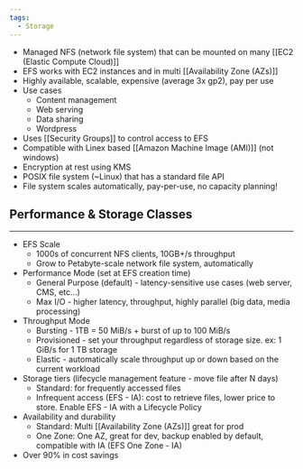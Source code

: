 ```yaml
---
tags:
  - Storage
---
```

- Managed NFS (network file system) that can be mounted on many [[EC2 (Elastic Compute Cloud)]]
- EFS works with EC2 instances and in multi [[Availability Zone (AZs)]]
- Highly available, scalable, expensive (average 3x gp2), pay per use
- Use cases
	- Content management
	- Web serving
	- Data sharing
	- Wordpress
- Uses [[Security Groups]] to control access to EFS
- Compatible with Linex based [[Amazon Machine Image (AMI)]] (not windows)
- Encryption at rest using KMS
- POSIX file system (~Linux) that has a standard file API
- File system scales automatically, pay-per-use, no capacity planning!

## Performance & Storage Classes
---
- EFS Scale
	- 1000s of concurrent NFS clients, 10GB+/s throughput
	- Grow to Petabyte-scale network file system, automatically
- Performance Mode (set at EFS creation time)
	- General Purpose (default) - latency-sensitive use cases (web server, CMS, etc...)
	- Max I/O - higher latency, throughput, highly parallel (big data, media processing)
- Throughput Mode
	- Bursting - 1TB = 50 MiB/s + burst of up to 100 MiB/s
	- Provisioned - set your throughput regardless of storage size. ex: 1 GiB/s for 1 TB storage
	- Elastic - automatically scale throughput up or down based on the current workload
- Storage tiers (lifecycle management feature - move file after N days)
	- Standard: for frequently accessed files
	- Infrequent access (EFS - IA): cost to retrieve files, lower price to store. Enable EFS - IA with a Lifecycle Policy
- Availability and durability
	- Standard: Multi [[Availability Zone (AZs)]] great for prod
	- One Zone: One AZ, great for dev, backup enabled by default, compatible with IA (EFS One Zone - IA)
- Over 90% in cost savings